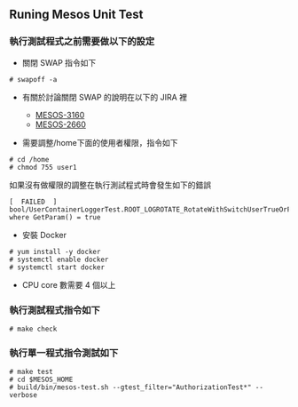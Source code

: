 ## Runing Mesos Unit Test
### 執行測試程式之前需要做以下的設定
* 關閉 SWAP 指令如下
```
# swapoff -a
```

* 有關於討論關閉 SWAP 的說明在以下的 JIRA 裡 
    * [MESOS-3160](https://issues.apache.org/jira/browse/MESOS-3160)
    * [MESOS-2660](https://issues.apache.org/jira/browse/MESOS-2660)
    
* 需要調整/home下面的使用者權限，指令如下
```
# cd /home
# chmod 755 user1
```
如果沒有做權限的調整在執行測試程式時會發生如下的錯誤
```
[  FAILED  ] bool/UserContainerLoggerTest.ROOT_LOGROTATE_RotateWithSwitchUserTrueOrFalse/0, where GetParam() = true
```

* 安裝 Docker
```
# yum install -y docker
# systemctl enable docker
# systemctl start docker
```

* CPU core 數需要 4 個以上

### 執行測試程式指令如下
```
# make check
```


### 執行單一程式指令測試如下
```
# make test
# cd $MESOS_HOME
# build/bin/mesos-test.sh --gtest_filter="AuthorizationTest*" --verbose
```
